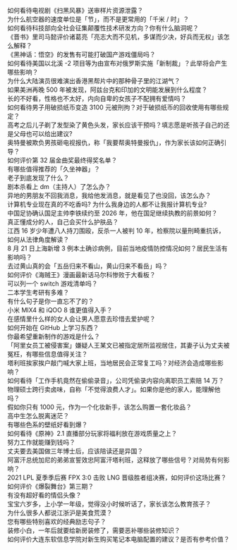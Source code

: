 如何看待电视剧《扫黑风暴》送审样片资源泄露？  
为什么航空器的速度单位是「节」，而不是更常用的「千米 / 时」？  
如何看待科技部向全社会征集颠覆性技术研发方向？你有什么脑洞呢？  
《晋书》里司马懿评价诸葛亮「亮志大而不见机，多谋而少决，好兵而无权」该怎么解释？  
《黑神话：悟空》的发售有可能打破国产游戏僵局吗？  
如何看待美国以北溪 -2 项目等为由宣布对俄罗斯实施「新制裁」？此举将会产生哪些影响？  
为什么大陆演员很难演出香港黑帮片中的那种骨子里的江湖气？  
如果美洲再晚 500 年被发现，阿兹台克和印加的文明能发展到什么程度？  
长的不好看，性格也不太好，内向自卑的女孩子不配拥有爱情吗？  
如何看待男子用破损纸币变造 3100 元被刑拘？对于破损纸币的回收使用有哪些规定？  
高考之后儿子剃了发型染了黄色头发，家长应该干预吗？填志愿是听孩子自己的还是父母也可以给出建议?  
奥特曼被欺负男孩砸电视报仇，称「我要帮奥特曼报仇」，作为家长该如何正确引导？  
如何评价第 32 届金曲奖最终得奖名单？  
有哪些值得推荐的「久坐神器」？  
老子到底发现了什么？  
剧本杀看上 dm（主持人）了怎么办？  
异地的男朋友不回我消息，我给他发消息，就是看见了也没回，该怎么办？  
计算机专业现在真的不吃香吗? 为什么我身边的人都不让我报计算机专业?  
中国足协确认国足主帅李铁续约至 2026 年，他在国足继续执教的前景如何？  
真正懂成分的人，自己会买什么护肤品？  
江西 16 岁少年遭八人持刀围殴，反杀一人被判 10 年，检察院以量刑畸重抗诉，如何从法律角度解读？  
8 月 21 日上海新增 3 例本土确诊病例，目前当地疫情防控情况如何？居民生活有影响吗？  
去过黄山真的会「五岳归来不看山，黄山归来不看岳」吗？  
如何评价《海贼王》漫画最新话马尔科惨败于大看板？  
可以列一个 switch 游戏清单吗？  
二本学生考研有多难？  
有什么句子是你一直忘不了的？  
小米 MIX4 和 iQOO 8 谁更值得入手？  
在感情里什么样的女人会让男人愿意去珍惜去爱护呢？  
如何开始在 GitHub 上学习东西？  
你最希望重新制作的游戏是什么？  
「阿里女员工被侵害案」嫌疑人王某文已被指定居所监视居住，其妻子认为丈夫被冤枉，有哪些信息值得关注？  
塔利班挨家挨户敲门喊大家上班，当地居民会正常复工吗？对经济会造成哪些影响？  
如何看待「工作手机竟然在偷偷录音」，公司凭偷录内容向离职员工索赔 14 万？  
物理硕士跨行卖卤味，自称「不觉得浪费人才」。如果你是他的家人，能理解他吗？  
假如你只有 1000 元，作为一个化妆新手，该怎么购置一套化妆品？  
高中生怎么脱离迷茫？  
有哪些色系的壁纸好看到爆？  
如何看待《原神》2.1 直播部分玩家将福利放在游戏质量之上？  
努力工作就能赚到钱吗？  
丈夫要去美国做三年博士后，应该陪读还是异国？  
阿富汗总统加尼的弟弟宣誓效忠阿富汗塔利班，这释放了哪些信号？对局势有何影响？  
2021 LPL 夏季季后赛 FPX 3:0 击败 LNG 晋级胜者组决赛，如何评价这场比赛？  
如何评价《爆裂舞台》第三期？  
有没有超好看的情侣头像？  
宝宝六岁多，上小学一年级，觉得没小时候听话了，家长该怎么教育孩子？  
为什么很多人都说江浙沪是美食荒漠？  
您有哪些特别喜欢的经典励志句子？  
装修小白，一年后就要给新房装修了，需要恶补哪些装修知识？  
如何评价大连东软信息学院对新生购买笔记本电脑配置的建议？是否有参考价值？  
